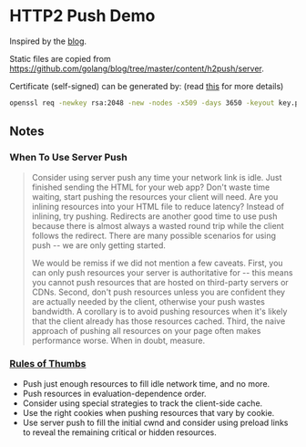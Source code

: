 # HTTP2 Push Demo

Inspired by the [blog](https://blog.golang.org/h2push).

Static files are copied from https://github.com/golang/blog/tree/master/content/h2push/server.

Certificate (self-signed) can be generated by: (read [this](http://stackoverflow.com/questions/12871565/how-to-create-pem-files-for-https-web-server) for more details)

```sh
openssl req -newkey rsa:2048 -new -nodes -x509 -days 3650 -keyout key.pem -out cert.pem
```

## Notes

### When To Use Server Push
   
> Consider using server push any time your network link is idle. Just finished sending the HTML for your web app? Don't waste time waiting, start pushing the resources your client will need. Are you inlining resources into your HTML file to reduce latency? Instead of inlining, try pushing. Redirects are another good time to use push because there is almost always a wasted round trip while the client follows the redirect. There are many possible scenarios for using push -- we are only getting started.
> 
> We would be remiss if we did not mention a few caveats. First, you can only push resources your server is authoritative for -- this means you cannot push resources that are hosted on third-party servers or CDNs. Second, don't push resources unless you are confident they are actually needed by the client, otherwise your push wastes bandwidth. A corollary is to avoid pushing resources when it's likely that the client already has those resources cached. Third, the naive approach of pushing all resources on your page often makes performance worse. When in doubt, measure.

### [Rules of Thumbs](https://docs.google.com/document/d/1K0NykTXBbbbTlv60t5MyJvXjqKGsCVNYHyLEXIxYMv0)

* Push just enough resources to fill idle network time, and no more.
* Push resources in evaluation-dependence order.
* Consider using special strategies to track the client-side cache.
* Use the right cookies when pushing resources that vary by cookie.
* Use server push to fill the initial cwnd and consider using preload links to reveal the remaining critical or hidden resources.
